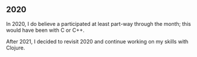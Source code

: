 ## 2020

In 2020, I do believe a participated at least part-way through the month; this would have been with C or C++.

After 2021, I decided to revisit 2020 and continue working on my skills with Clojure.
